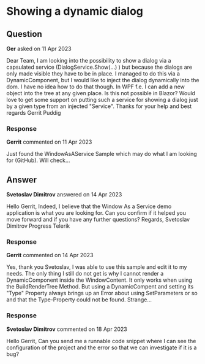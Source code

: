 # Showing a dynamic dialog

## Question

**Ger** asked on 11 Apr 2023

Dear Team, I am looking into the possibility to show a dialog via a capsulated service (DialogService.Show<DialogType>(...) ) but because the dialogs are only made visible they have to be in place. I managed to do this via a DynamicComponent, but I would like to inject the dialog dynamically into the dom. I have no idea how to do that though. In WPF f.e. I can add a new object into the tree at any given place. Is this not possible in Blazor? Would love to get some support on putting such a service for showing a dialog just by a given type from an injected "Service". Thanks for your help and best regards Gerrit Puddig

### Response

**Gerrit** commented on 11 Apr 2023

Just found the WindowAsAService Sample which may do what I am looking for (GitHub). Will check...

## Answer

**Svetoslav Dimitrov** answered on 14 Apr 2023

Hello Gerrit, Indeed, I believe that the Window As a Service demo application is what you are looking for. Can you confirm if it helped you move forward and if you have any further questions? Regards, Svetoslav Dimitrov Progress Telerik

### Response

**Gerrit** commented on 14 Apr 2023

Yes, thank you Svetoslav, I was able to use this sample and edit it to my needs. The only thing I still do not get is why I cannot render a DynamicComponent inside the WindowContent. It only works when using the BuildRenderTree Method. But using a DynamicCompent and setting its "Type" Property always brings up an Error about using SetParameters or so and that the Type-Property could not be found. Strange...

### Response

**Svetoslav Dimitrov** commented on 18 Apr 2023

Hello Gerrit, Can you send me a runnable code snippet where I can see the configuration of the project and the error so that we can investigate if it is a bug?
